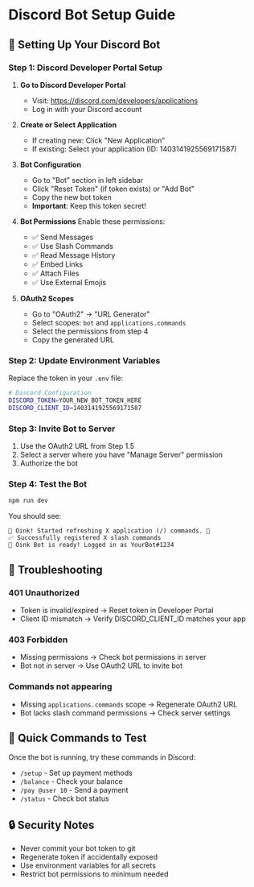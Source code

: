 # Discord Bot Setup Guide

## 🤖 Setting Up Your Discord Bot

### Step 1: Discord Developer Portal Setup

1. **Go to Discord Developer Portal**
   - Visit: https://discord.com/developers/applications
   - Log in with your Discord account

2. **Create or Select Application**
   - If creating new: Click "New Application"
   - If existing: Select your application (ID: 1403141925569171587)

3. **Bot Configuration**
   - Go to "Bot" section in left sidebar
   - Click "Reset Token" (if token exists) or "Add Bot"
   - Copy the new bot token
   - **Important**: Keep this token secret!

4. **Bot Permissions**
   Enable these permissions:
   - ✅ Send Messages
   - ✅ Use Slash Commands
   - ✅ Read Message History
   - ✅ Embed Links
   - ✅ Attach Files
   - ✅ Use External Emojis

5. **OAuth2 Scopes**
   - Go to "OAuth2" → "URL Generator"
   - Select scopes: `bot` and `applications.commands`
   - Select the permissions from step 4
   - Copy the generated URL

### Step 2: Update Environment Variables

Replace the token in your `.env` file:

```bash
# Discord Configuration
DISCORD_TOKEN=YOUR_NEW_BOT_TOKEN_HERE
DISCORD_CLIENT_ID=1403141925569171587
```

### Step 3: Invite Bot to Server

1. Use the OAuth2 URL from Step 1.5
2. Select a server where you have "Manage Server" permission
3. Authorize the bot

### Step 4: Test the Bot

```bash
npm run dev
```

You should see:
```
🐷 Oink! Started refreshing X application (/) commands. 🐽
✅ Successfully registered X slash commands
🐷 Oink Bot is ready! Logged in as YourBot#1234
```

## 🔧 Troubleshooting

### 401 Unauthorized
- Token is invalid/expired → Reset token in Developer Portal
- Client ID mismatch → Verify DISCORD_CLIENT_ID matches your app

### 403 Forbidden  
- Missing permissions → Check bot permissions in server
- Bot not in server → Use OAuth2 URL to invite bot

### Commands not appearing
- Missing `applications.commands` scope → Regenerate OAuth2 URL
- Bot lacks slash command permissions → Check server settings

## 🎯 Quick Commands to Test

Once the bot is running, try these commands in Discord:

- `/setup` - Set up payment methods
- `/balance` - Check your balance  
- `/pay @user 10` - Send a payment
- `/status` - Check bot status

## 🔒 Security Notes

- Never commit your bot token to git
- Regenerate token if accidentally exposed
- Use environment variables for all secrets
- Restrict bot permissions to minimum needed